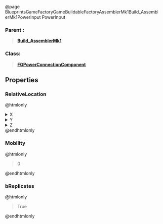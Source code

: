 @page BlueprintsGameFactoryGameBuildableFactoryAssemblerMk1Build_AssemblerMk1PowerInput PowerInput
### Parent :
<b><a href="_blueprints_game_factory_game_buildable_factory_assembler_mk1_build__assembler_mk1.html"><blockquote>Build_AssemblerMk1</blockquote></a></b>
### Class:
<b><a href="_class_script_f_g_power_connection_component.html"><blockquote>FGPowerConnectionComponent</blockquote></a></b>
## Properties
### RelativeLocation
@htmlonly
<details>
 <summary>X</summary>
<blockquote>483.5361328125</blockquote>
</details>
<details>
 <summary>Y</summary>
<blockquote>123.59442138671875</blockquote>
</details>
<details>
 <summary>Z</summary>
<blockquote>694.9847412109375</blockquote>
</details>
@endhtmlonly

### Mobility
@htmlonly
<blockquote>0</blockquote>
@endhtmlonly

### bReplicates
@htmlonly
<blockquote>True</blockquote>
@endhtmlonly

